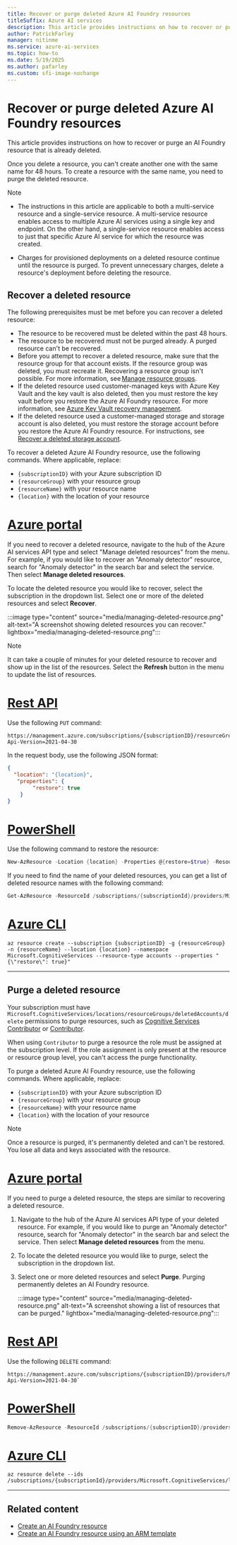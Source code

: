 ```yaml
---
title: Recover or purge deleted Azure AI Foundry resources
titleSuffix: Azure AI services
description: This article provides instructions on how to recover or purge an already-deleted Azure AI Foundry resource.
author: PatrickFarley
manager: nitinme
ms.service: azure-ai-services
ms.topic: how-to
ms.date: 5/19/2025
ms.author: pafarley
ms.custom: sfi-image-nochange
---
```


# Recover or purge deleted Azure AI Foundry resources

This article provides instructions on how to recover or purge an AI Foundry resource that is already deleted. 

Once you delete a resource, you can't create another one with the same name for 48 hours. To create a resource with the same name, you need to purge the deleted resource.

> [!NOTE]
> * The instructions in this article are applicable to both a multi-service resource and a single-service resource. A multi-service resource enables access to multiple Azure AI services using a single key and endpoint. On the other hand, a single-service resource enables access to just that specific Azure AI service for which the resource was created.
>
> * Charges for provisioned deployments on a deleted resource continue until the resource is purged. To prevent unnecessary charges, delete a resource's deployment before deleting the resource.

## Recover a deleted resource

The following prerequisites must be met before you can recover a deleted resource:

* The resource to be recovered must be deleted within the past 48 hours.
* The resource to be recovered must not be purged already. A purged resource can't be recovered.
* Before you attempt to recover a deleted resource, make sure that the resource group for that account exists. If the resource group was deleted, you must recreate it. Recovering a resource group isn't possible. For more information, see [Manage resource groups](/azure/azure-resource-manager/management/manage-resource-groups-portal).
* If the deleted resource used customer-managed keys with Azure Key Vault and the key vault is also deleted, then you must restore the key vault before you restore the Azure AI Foundry resource. For more information, see [Azure Key Vault recovery management](/azure/key-vault/general/key-vault-recovery).
* If the deleted resource used a customer-managed storage and storage account is also deleted, you must restore the storage account before you restore the Azure AI Foundry resource. For instructions, see [Recover a deleted storage account](/azure/storage/common/storage-account-recover).

To recover a deleted Azure AI Foundry resource, use the following commands. Where applicable, replace:

* `{subscriptionID}` with your Azure subscription ID
* `{resourceGroup}` with your resource group
* `{resourceName}` with your resource name
* `{location}` with the location of your resource


# [Azure portal](#tab/azure-portal)

If you need to recover a deleted resource, navigate to the hub of the Azure AI services API type and select "Manage deleted resources" from the menu. For example, if you would like to recover an "Anomaly detector" resource, search for "Anomaly detector" in the search bar and select the service. Then select **Manage deleted resources**.

To locate the deleted resource you would like to recover, select the subscription in the dropdown list. Select one or more of the deleted resources and select **Recover**.

:::image type="content" source="media/managing-deleted-resource.png" alt-text="A screenshot showing deleted resources you can recover." lightbox="media/managing-deleted-resource.png":::

> [!NOTE] 
> It can take a couple of minutes for your deleted resource to recover and show up in the list of the resources. Select the **Refresh** button in the menu to update the list of resources.

# [Rest API](#tab/rest-api)

Use the following `PUT` command:

```rest-api
https://management.azure.com/subscriptions/{subscriptionID}/resourceGroups/{resourceGroup}/providers/Microsoft.CognitiveServices/accounts/{resourceName}?Api-Version=2021-04-30
```

In the request body, use the following JSON format:

```json
{ 
  "location": "{location}", 
   "properties": { 
        "restore": true 
    } 
} 
```

# [PowerShell](#tab/powershell)

Use the following command to restore the resource: 

```powershell
New-AzResource -Location {location} -Properties @{restore=$true} -ResourceId /subscriptions/{subscriptionID}/resourceGroups/{resourceGroup}/providers/Microsoft.CognitiveServices/accounts/{resourceName}   -ApiVersion 2021-04-30 
```

If you need to find the name of your deleted resources, you can get a list of deleted resource names with the following command: 

```powershell
Get-AzResource -ResourceId /subscriptions/{subscriptionId}/providers/Microsoft.CognitiveServices/deletedAccounts -ApiVersion 2021-04-30 
```

# [Azure CLI](#tab/azure-cli)

```azurecli-interactive
az resource create --subscription {subscriptionID} -g {resourceGroup} -n {resourceName} --location {location} --namespace Microsoft.CognitiveServices --resource-type accounts --properties "{\"restore\": true}"
```

---

## Purge a deleted resource 

Your subscription must have `Microsoft.CognitiveServices/locations/resourceGroups/deletedAccounts/delete` permissions to purge resources, such as [Cognitive Services Contributor](/azure/role-based-access-control/built-in-roles#cognitive-services-contributor) or [Contributor](/azure/role-based-access-control/built-in-roles#contributor). 

When using `Contributor` to purge a resource the role must be assigned at the subscription level. If the role assignment is only present at the resource or resource group level, you can't access the purge functionality.

To purge a deleted Azure AI Foundry resource, use the following commands. Where applicable, replace:

* `{subscriptionID}` with your Azure subscription ID
* `{resourceGroup}` with your resource group
* `{resourceName}` with your resource name
* `{location}` with the location of your resource

> [!NOTE]
> Once a resource is purged, it's permanently deleted and can't be restored. You lose all data and keys associated with the resource.


# [Azure portal](#tab/azure-portal)

If you need to purge a deleted resource, the steps are similar to recovering a deleted resource.

1. Navigate to the hub of the Azure AI services API type of your deleted resource. For example, if you would like to purge an "Anomaly detector" resource, search for "Anomaly detector" in the search bar and select the service. Then select **Manage deleted resources** from the menu.

1. To locate the deleted resource you would like to purge, select the subscription in the dropdown list. 

1. Select one or more deleted resources and select **Purge**. Purging permanently deletes an AI Foundry resource. 

    :::image type="content" source="media/managing-deleted-resource.png" alt-text="A screenshot showing a list of resources that can be purged." lightbox="media/managing-deleted-resource.png":::


# [Rest API](#tab/rest-api)

Use the following `DELETE` command:

```rest-api
https://management.azure.com/subscriptions/{subscriptionID}/providers/Microsoft.CognitiveServices/locations/{location}/resourceGroups/{resourceGroup}/deletedAccounts/{resourceName}?Api-Version=2021-04-30`
```

# [PowerShell](#tab/powershell)

```powershell
Remove-AzResource -ResourceId /subscriptions/{subscriptionID}/providers/Microsoft.CognitiveServices/locations/{location}/resourceGroups/{resourceGroup}/deletedAccounts/{resourceName}  -ApiVersion 2021-04-30
```

# [Azure CLI](#tab/azure-cli)

```azurecli-interactive
az resource delete --ids /subscriptions/{subscriptionId}/providers/Microsoft.CognitiveServices/locations/{location}/resourceGroups/{resourceGroup}/deletedAccounts/{resourceName}
```

---


## Related content
* [Create an AI Foundry resource](multi-service-resource.md)
* [Create an AI Foundry resource using an ARM template](create-account-resource-manager-template.md)